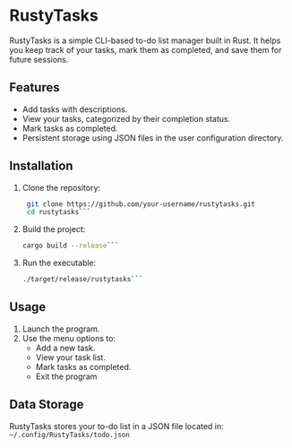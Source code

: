 # RustyTasks

RustyTasks is a simple CLI-based to-do list manager built in Rust. It helps you keep track of your tasks, mark them as completed, and save them for future sessions.

## Features

- Add tasks with descriptions.
- View your tasks, categorized by their completion status.
- Mark tasks as completed.
- Persistent storage using JSON files in the user configuration directory.

## Installation

1. Clone the repository:
   ````bash
    git clone https://github.com/your-username/rustytasks.git
    cd rustytasks```
   ````
2. Build the project:

   ````bash
   cargo build --release```

   ````

3. Run the executable:
   ````bash
   ./target/release/rustytasks```
   ````

## Usage

1. Launch the program.
2. Use the menu options to:
   - Add a new task.
   - View your task list.
   - Mark tasks as completed.
   - Exit the program

## Data Storage

RustyTasks stores your to-do list in a JSON file located in: `~/.config/RustyTasks/todo.json`
